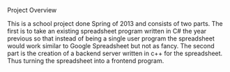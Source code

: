 Project Overview

This is a school project done Spring of 2013 and consists of two parts.  The first is to take an existing spreadsheet program written in C# the year previous so that instead of being a single user program the spreadsheet would work similar to Google Spreadsheet but not as fancy.
The second part is the creation of a backend server written in c++ for the spreadsheet.  Thus turning the spreadsheet into a frontend program.  
